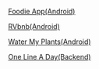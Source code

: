[Foodie App(Android)](https://github.com/build-week-foodie-fun/Android)

[RVbnb(Android)](https://github.com/RVbnb/rvbnb_android)

[Water My Plants(Android)](https://github.com/Water-MyPlants/ANDROID)

[One Line A Day(Backend)](https://github.com/One-Line-A-Day-11-19/Back-end)
